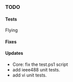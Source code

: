### TODO

#### Tests
Flying

#### Fixes

#### Updates
* Core: fix the test.ps1 script
* add ieee488 unit tests.
* add vi unit tests.

	
	

	
